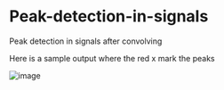 # Peak-detection-in-signals
Peak detection in signals after convolving

Here is a sample output where the red x mark the peaks 


![image](https://github.com/user-attachments/assets/8f36d26f-c4e3-4540-910d-1a75415f73de)

